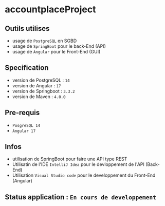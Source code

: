 # accountplaceProject
## Outils utilises
- usage de `PostgreSQL` en SGBD
- usage de `SpringBoot` pour le back-End (API)
- usage de `Angular` pour le Front-End (GUI)  

## Specification
- version de PostgreSQL : `14`
- version de Angular : `17`
- version de Springboot : `3.3.2`
- version de Maven : `4.0.0`

## Pre-requis
- `PosgreSQL 14`
- `Angular 17`

## Infos
* utilisation de SpringBoot pour faire une API type REST
* Utilisatin de l'IDE `IntelliJ Idea` pour le devloppement de l'API (Back-End)
* Utilisation `Visual Studio code` pour le developpement du Front-End (Angular)

## Status application : `En cours de developpement`